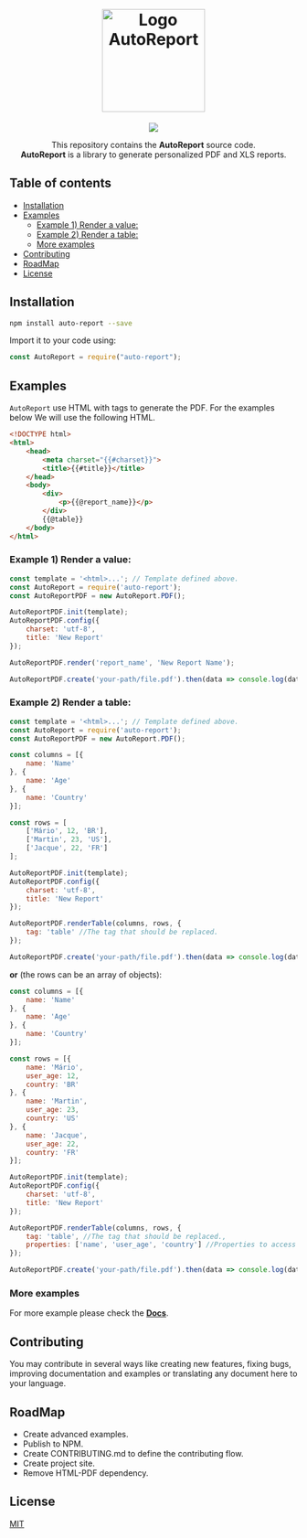 <h1 align="center">
  <br>
   <img width="auto" height="180" src="https://cdn.iconscout.com/public/images/icon/free/png-512/financial-analysis-report-card-reporting-valuation-3e6ec64bf68be326-512x512.png" alt="Logo AutoReport" title="Logo AutoReport" />
  <br>
</h1>
<p align="center">  
<a href="https://opensource.org/licenses/MIT"><img src="https://img.shields.io/badge/license-MIT-blue.svg"></a>
</p>

<p align="center">
  This repository contains the <strong>AutoReport</strong> source code.
  </br>
 <strong>AutoReport</strong> is a library to generate personalized PDF and XLS reports.
</p>

## Table of contents

  * [Installation](#installation)
  * [Examples](#examples)
     * [Example 1) Render a value:](#example-1-render-a-value)
     * [Example 2) Render a table:](#example-2-render-a-table)
     * [More examples](#more-examples)
  * [Contributing](#contributing)
  * [RoadMap](#roadmap)
  * [License](#license)


<h2 id="installation">Installation</h2>

```bash
npm install auto-report --save
```

Import it to your code using:

```javascript
const AutoReport = require("auto-report");
```

## Examples

`AutoReport` use HTML with tags to generate the PDF. For the examples below 
We will use the following HTML.

```html
<!DOCTYPE html>
<html>
    <head>
        <meta charset="{{#charset}}">
        <title>{{#title}}</title>
    </head>
    <body>
        <div>
            <p>{{@report_name}}</p>
        </div>
        {{@table}}
    </body>
</html>
```

### Example 1) Render a value:

```javascript
const template = '<html>...'; // Template defined above. 
const AutoReport = require('auto-report');
const AutoReportPDF = new AutoReport.PDF();

AutoReportPDF.init(template);
AutoReportPDF.config({
    charset: 'utf-8',
    title: 'New Report'
});

AutoReportPDF.render('report_name', 'New Report Name');

AutoReportPDF.create('your-path/file.pdf').then(data => console.log(data)).catch(err => console.log(err));
```

### Example 2) Render a table:

```javascript
const template = '<html>...'; // Template defined above. 
const AutoReport = require('auto-report');
const AutoReportPDF = new AutoReport.PDF();

const columns = [{
    name: 'Name'
}, {
    name: 'Age'
}, {
    name: 'Country'
}];

const rows = [
    ['Mário', 12, 'BR'],
    ['Martin', 23, 'US'],
    ['Jacque', 22, 'FR']
];

AutoReportPDF.init(template);
AutoReportPDF.config({
    charset: 'utf-8',
    title: 'New Report'
});

AutoReportPDF.renderTable(columns, rows, {
    tag: 'table' //The tag that should be replaced.
});

AutoReportPDF.create('your-path/file.pdf').then(data => console.log(data)).catch(err => console.log(err));

```

**or** (the rows can be an array of objects):

```javascript
const columns = [{
    name: 'Name'
}, {
    name: 'Age'
}, {
    name: 'Country'
}];

const rows = [{
    name: 'Mário',
    user_age: 12,
    country: 'BR'
}, {
    name: 'Martin',
    user_age: 23,
    country: 'US'
}, {
    name: 'Jacque',
    user_age: 22,
    country: 'FR'
}];

AutoReportPDF.init(template);
AutoReportPDF.config({
    charset: 'utf-8',
    title: 'New Report'
});

AutoReportPDF.renderTable(columns, rows, {
    tag: 'table', //The tag that should be replaced.,
    properties: ['name', 'user_age', 'country'] //Properties to access row object
});

AutoReportPDF.create('your-path/file.pdf').then(data => console.log(data)).catch(err => console.log(err));
```

### More examples

For more example please check the [__Docs__](http://lucianojose.com/).

## Contributing

You may contribute in several ways like creating new features, fixing bugs, improving documentation and examples
or translating any document here to your language.

## RoadMap

* Create advanced examples.
* Publish to NPM.
* Create CONTRIBUTING.md to define the contributing flow.
* Create project site.
* Remove HTML-PDF dependency.

## License

[MIT](LICENSE)
